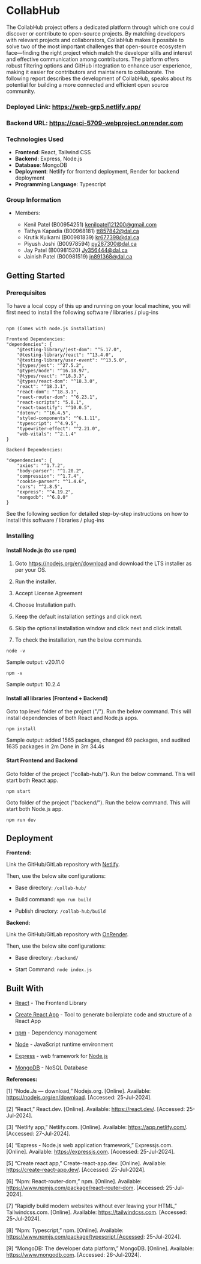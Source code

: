 # CollabHub

The CollabHub project offers a dedicated platform through which one could discover or contribute to open-source projects. By matching developers with relevant projects and collaborators, CollabHub makes it possible to solve two of the most important challenges that open-source ecosystem face—finding the right project which match the developer slills and interest and effective communication among contributors. The platform offers robust filtering options and GitHub integration to enhance user experience, making it easier for contributors and maintainers to collaborate. The following report describes the development of CollabHub, speaks about its potential for building a more connected and efficient open source community. 

### Deployed Link: https://web-grp5.netlify.app/ 

### Backend URL: https://csci-5709-webproject.onrender.com

### Technologies Used

- **Frontend**: React, Tailwind CSS
- **Backend**: Express, Node.js
- **Database**: MongoDB
- **Deployment**: Netlify for frontend deployment, Render for backend deployment
- **Programming Language**: Typescript


### Group Information
- Members:  

    * Kenil Patel (B00954251) kenilpatel121200@gmail.com
    * Tathya Kapadia (B00968181) tt857842@dal.ca  	 
    * Krutik Kulkarni (B00981839) kr677398@dal.ca
    * Piyush Joshi (B00978594) py287300@dal.ca
    * Jay Patel (B00981520) Jy356444@dal.ca	
    * Jainish Patel (B00981519) jn891368@dal.ca


## Getting Started

### Prerequisites

To have a local copy of this up and running on your local machine, you will first need to install the following software / libraries / plug-ins

```

npm (Comes with node.js installation)

Frontend Dependencies:
"dependencies": {
    "@testing-library/jest-dom": "^5.17.0",
    "@testing-library/react": "^13.4.0",
    "@testing-library/user-event": "^13.5.0",
    "@types/jest": "^27.5.2",
    "@types/node": "^16.18.97",
    "@types/react": "^18.3.3",
    "@types/react-dom": "^18.3.0",
    "react": "^18.3.1",
    "react-dom": "^18.3.1",
    "react-router-dom": "^6.23.1",
    "react-scripts": "5.0.1",
    "react-toastify": "^10.0.5",
    "dotenv": "^16.4.5",
    "styled-components": "^6.1.11",
    "typescript": "^4.9.5",
    "typewriter-effect": "^2.21.0",
    "web-vitals": "^2.1.4"
}

Backend Dependencies:

"dependencies": {
    "axios": "^1.7.2",
    "body-parser": "^1.20.2",
    "compression": "^1.7.4",
    "cookie-parser": "^1.4.6",
    "cors": "^2.8.5",
    "express": "^4.19.2",
    "mongodb": "^6.8.0"
}

```

See the following section for detailed step-by-step instructions on how to install this software / libraries / plug-ins


### Installing

#### Install Node.js (to use npm)

1. Goto https://nodejs.org/en/download and download the LTS installer as per your OS.

2. Run the installer.

3. Accept License Agreement

4. Choose Installation path.

5. Keep the default installation settings and click next.

6. Skip the optional installation window and click next and click install.

7. To check the installation, run the below commands.


```
node -v
```

Sample output: v20.11.0

```
npm -v
```

Sample output: 10.2.4

#### Install all libraries (Frontend + Backend)

Goto top level folder of the project ("/"). Run the below command.
This will install dependencies of both React and Node.js apps.

```
npm install
```

Sample output: added 1565 packages, changed 69 packages, and audited 1635 packages in 2m
Done in 3m 34.4s

#### Start Frontend and Backend

Goto folder of the project ("collab-hub/"). Run the below command.
This will start both React app.

```
npm start
```

Goto folder of the project ("backend/"). Run the below command.
This will start both Node.js app.

```
npm run dev
```

## Deployment

  
**Frontend:**

Link the GitHub/GitLab repository with [Netlify](https://app.netlify.com/).

Then, use the below site configurations:

* Base directory: `/collab-hub/`

* Build command: `npm run build`

* Publish directory: `/collab-hub/build`

  
**Backend:**

Link the GitHub/GitLab repository with [OnRender](https://app.netlify.com/).

Then, use the below site configurations:
* Base directory: `/backend/`

* Start Command: `node index.js`

## Built With

  

<!--- Provide a list of the frameworks used to build this application, your list should include the name of the framework used, the url where the framework is available for download and what the framework was used for, see the example below --->

  

* [React](https://react.dev/) - The Frontend Library

* [Create React App](https://create-react-app.dev/) - Tool to generate boilerplate code and structure of a React App

* [npm](https://www.npmjs.com/) - Dependency management

* [Node](https://www.npmjs.com/) - JavaScript runtime environment

* [Express](https://www.npmjs.com/) - web framework for [Node.js](https://nodejs.org/en/)

* [MongoDB](https://www.mongodb.com/) - NoSQL Database
  
  

**References:**

[1]	“Node.Js — download,” Nodejs.org. [Online]. Available: https://nodejs.org/en/download. [Accessed: 25-Jul-2024].

[2]	“React,” React.dev. [Online]. Available: https://react.dev/. [Accessed: 25-Jul-2024].

[3]	“Netlify app,” Netlify.com. [Online]. Available: https://app.netlify.com/. [Accessed: 27-Jul-2024].

[4]	“Express - Node.js web application framework,” Expressjs.com. [Online]. Available: https://expressjs.com. [Accessed: 25-Jul-2024].

[5]	“Create react app,” Create-react-app.dev. [Online]. Available: https://create-react-app.dev/. [Accessed: 25-Jul-2024].

[6]	“Npm: React-router-dom,” npm. [Online]. Available: https://www.npmjs.com/package/react-router-dom. [Accessed: 25-Jul-2024].

[7]	“Rapidly build modern websites without ever leaving your HTML,” Tailwindcss.com. [Online]. Available: https://tailwindcss.com. [Accessed: 25-Jul-2024].

[8]	“Npm: Typescript,” npm. [Online]. Available: https://www.npmjs.com/package/typescript.[Accessed: 25-Jul-2024].

[9] “MongoDB: The developer data platform,” MongoDB. [Online]. Available: https://www.mongodb.com. [Accessed: 26-Jul-2024].
